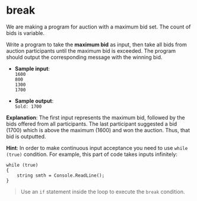 # break

We are making a program for auction with a maximum bid set. The count of bids is variable.

Write a program to take the **maximum bid** as input, then take all bids from auction participants until the maximum bid is exceeded. The program should output the corresponding message with the winning bid.

- **Sample input**:  
`1600`  
`800`  
`1300`  
`1700`  

- **Sample output**:  
`Sold: 1700`

**Explanation**: The first input represents the maximum bid, followed by the bids offered from all participants. The last participant suggested a bid (1700) which is above the maximum (1600) and won the auction. Thus, that bid is outputted.

**Hint**:  In order to make continuous input acceptance you need to use `while (true)` condition. For example, this part of code takes inputs infinitely:
```
while (true)
{
	string smth = Console.ReadLine();
} 
```

>Use an `if` statement inside the loop to execute the `break` condition.